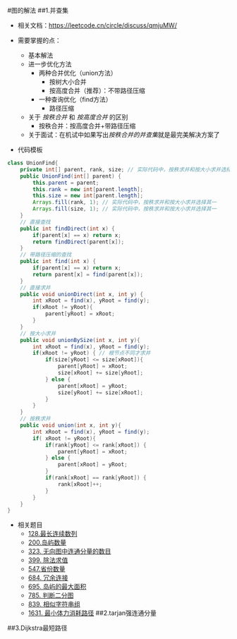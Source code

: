 #图的解法
##1.并查集
- 相关文档：https://leetcode.cn/circle/discuss/qmjuMW/
- 需要掌握的点：
    - 基本解法
    - 进一步优化方法
        - 两种合并优化（union方法）
            - 按树大小合并
            - 按高度合并（推荐）：不带路径压缩
        - 一种查询优化（find方法）
            - 路径压缩
    - 关于 *按秩合并* 和 *按高度合并* 的区别
        - 按秩合并：按高度合并+带路径压缩
    - 关于面试：在机试中如果写出*按秩合并的并查集*就是最完美解决方案了
    
- 代码模板
```java
class UnionFind{
    private int[] parent, rank, size; // 实际代码中，按秩求并和按大小求并选择其一
    public UnionFind(int[] parent) {
        this.parent = parent;
        this.rank = new int[parent.length];
        this.size = new int[parent.length];
        Arrays.fill(rank, 1); // 实际代码中，按秩求并和按大小求并选择其一
        Arrays.fill(size, 1); // 实际代码中，按秩求并和按大小求并选择其一
    }
    // 直接查找
    public int findDirect(int x) {
        if(parent[x] == x) return x;
        return findDirect(parent[x]);
    }
    // 带路径压缩的查找
    public int find(int x) {
        if(parent[x] == x) return x;
        return parent[x] = find(parent[x]);
    }
    // 直接求并
    public void unionDirect(int x, int y) {
        int xRoot = find(x), yRoot = find(y);
        if(xRoot != yRoot){
            parent[yRoot] = xRoot;
        }
    }
    // 按大小求并
    public void unionBySize(int x, int y){
        int xRoot = find(x), yRoot = find(y);
        if(xRoot != yRoot) { // 根节点不同才求并
            if(size[yRoot] <= size[xRoot]){
                parent[yRoot] = xRoot;
                size[xRoot] += size[yRoot];
            } else {
                parent[xRoot] = yRoot;
                size[yRoot] += size[xRoot];
            }
        }
    }
    // 按秩求并
    public void union(int x, int y){
        int xRoot = find(x), yRoot = find(y);
        if( xRoot != yRoot){
            if(rank[yRoot] <= rank[xRoot]) {
                parent[yRoot] = xRoot;
            } else {
                parent[xRoot] = yRoot;
            }
            if(rank[xRoot] == rank[yRoot]) {
                rank[xRoot]++;
            }
        }
    }
}
```
- 相关题目
    - [128.最长连续数列](https://leetcode-cn.com/problems/longest-consecutive-sequence/)
    - [200.岛屿数量](https://leetcode-cn.com/problems/number-of-islands/)
    - [323. 无向图中连通分量的数目](https://leetcode.cn/problems/number-of-connected-components-in-an-undirected-graph/)
    - [399. 除法求值](https://leetcode.cn/problems/evaluate-division/)
    - [547.省份数量](https://leetcode-cn.com/problems/number-of-provinces/)
    - [684. 冗余连接](https://leetcode.cn/problems/redundant-connection/)
    - [695. 岛屿的最大面积](https://leetcode.cn/problems/max-area-of-island/)
    - [785. 判断二分图](https://leetcode.cn/problems/is-graph-bipartite/)
    - [839. 相似字符串组](https://leetcode.cn/problems/similar-string-groups/)
    - [1631. 最小体力消耗路径](https://leetcode.cn/problems/path-with-minimum-effort/)
##2.tarjan强连通分量

##3.Dijkstra最短路径
    
